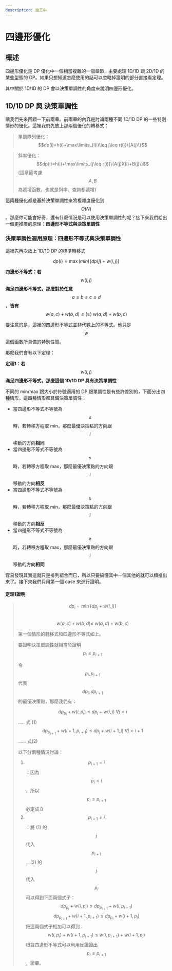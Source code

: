 ```yaml
---
description: 施工中
---
```


# 四邊形優化

## 概述

四邊形優化是 DP 優化中一個相當複雜的一個章節，主要處理 1D/1D 跟 2D/1D 的某些型態的 DP。如果只想知道怎麼使用的話可以忽略掉證明的部分直接看定理。

其中關於 1D/1D 的 DP 會以決策單調性的角度來說明四邊形優化。

## 1D/1D DP 與 決策單調性

讓我們先來回顧一下前兩章。前兩章的內容是討論兩種不同 1D/1D DP 的一些特別情形的優化。這裡我們先放上那兩個優化的轉移式：

> 單調隊列優化：$$dp(i)=h(i)+\max\limits_{l(i)\leq j\leq r(i)}\{A(j)\}$$

> 斜率優化：$$dp(i)=h(i)+\max\limits_{j\leq r(i)}\{A(j)X(i)+B(j)\}$$\(這章節考慮$$A,B$$為遞增函數，也就是斜率、查詢都遞增\)

這兩種優化都是基於決策單調性來將複雜度優化到$$O(N)$$。那麼你可能會好奇，還有什麼情況是可以使用決策單調性的呢？接下來我們給出一個更推廣的原理：**四邊形不等式與決策單調性**

### 決策單調性適用原理：四邊形不等式與決策單調性

這裡先再次放上 1D/1D DP 的標準轉移式

$$dp(i)=\max(min)\{dp(j)+w(i,j)\}$$

**四邊形不等式：若**$$w(i,j)$$**滿足四邊形不等式，那麼對於任意**$$a\leq b\leq c\leq d$$，**皆有**$$w(a,c)+w(b,d)\leq (\geq)\ w(a,d)+w(b,c)$$

要注意的是，這裡的四邊形不等式並非代數上的不等式。他只是$$w$$這個函數所具備的特別性質。

那麼我們會有以下定理：

**定理1：若**$$w(i,j)$$**滿足四邊形不等式，那麼這個 1D/1D DP 具有決策單調性**

不同的 min/max 跟大小於符號適用的 DP 跟單調性是有些許差別的，下面分出四種情形，這四種情形都具備決策單調性：

* 當四邊形不等式不等號為$$\leq$$時，若轉移方程取 min，那麼最優決策點的方向跟$$i$$移動的方向**相同**
* 當四邊形不等式不等號為$$\leq$$時，若轉移方程取 max，那麼最優決策點的方向跟$$i$$移動的方向**相反**
* 當四邊形不等式不等號為$$\geq$$時，若轉移方程取 min，那麼最優決策點的方向跟$$i$$移動的方向**相反**
* 當四邊形不等式不等號為$$\geq$$時，若轉移方程取 max，那麼最優決策點的方向跟$$i$$移動的方向**相同**

容易發現其實這就只是排列組合而已，所以只要搞懂其中一個其他的就可以類推出來了。接下來我們只用第一個 case 來進行證明。

#### 定理1證明

> $$dp_i=\min\{dp_j+w(i,j)\}$$  
> $$w(a,c)+w(b,d)\leq\ w(a,d)+w(b,c)$$
>
> 第一個情形的轉移式和四邊形不等式如上。

> 要證明決策單調性就相當於證明 $$p_i\leq p_{i+1}$$
>
> 令$$p_i,p_{i+1}$$代表$$dp_i,dp_{i+1}$$的最優決策點，那麼我們有：
>
> $$dp_{p_i}+w(i,p_i)\leq dp_j+w(i,j)\  \forall j<i$$ ..... 式 \(1\)$$dp_{p_{i+1}}+w(i+1,p_{i+1})\leq dp_j+w(i+1,j)\  \forall j<i+1$$...... 式\(2\)
>
> 以下分兩種情況討論：
>
> 1. $$p_{i+1}=i$$：因為$$p_i<i$$，所以$$p_i\leq p_{i+1}$$必定成立
> 2. $$p_{i+1}\neq i$$：將 \(1\) 的$$j$$代入$$p_{i+1}$$，\(2\) 的$$j$$代入$$p_i$$可以得到下面兩個式子：  $$dp_{p_i}+w(i,p_i)\leq dp_{p_{i+1}}+w(i,p_{i+1})$$ $$dp_{p_{i+1}}+w(i+1,p_{i+1})\leq dp_{p_i}+w(i+1,p_i)$$  把這兩個式子相加可以得到：  $$w(i,p_i)+w(i+1,p_{i+1})\leq w(i,p_{i+1})+w(i+1,p_i)$$  根據四邊形不等式可以利用反證證出$$p_i\leq p_{i+1}$$，證畢。


















